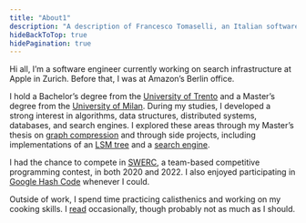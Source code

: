 ```yaml
---
title: "About1"
description: "A description of Francesco Tomaselli, an Italian software engineer."
hideBackToTop: true
hidePagination: true
---
```


Hi all, I’m a software engineer currently working on search infrastructure at Apple in Zurich. Before that, I was at Amazon’s Berlin office.

I hold a Bachelor’s degree from the [University of Trento](https://www.unitn.it/) and a Master’s degree from the [University of Milan](https://www.unimi.it/). During my studies, I developed a strong interest in algorithms, data structures, distributed systems, databases, and search engines. I explored these areas through my Master’s thesis on [graph compression](https://github.com/tomfran/ANS-Graph-compression) and through side projects, including implementations of an [LSM tree](https://github.com/tomfran/LSM-Tree) and a [search engine](https://github.com/tomfran/search-rs).

I had the chance to compete in [SWERC](https://swerc.eu/), a team-based competitive programming contest, in both 2020 and 2022. I also enjoyed participating in [Google Hash Code](https://en.wikipedia.org/wiki/Hash_Code_(programming_competition)) whenever I could.

Outside of work, I spend time practicing calisthenics and working on my cooking skills. I [read](/library) occasionally, though probably not as much as I should.